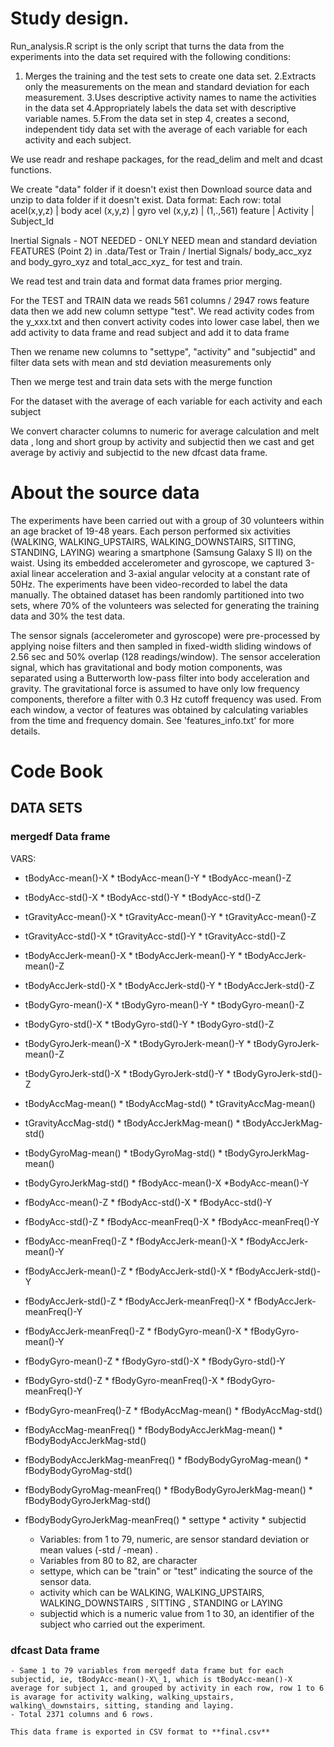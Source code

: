 
# Study design.

Run_analysis.R script is the only script that turns the data from the experiments into the data set required with the following conditions:

1. Merges the training and the test sets to create one data set.
2.Extracts only the measurements on the mean and standard deviation for each measurement.
3.Uses descriptive activity names to name the activities in the data set
4.Appropriately labels the data set with descriptive variable names.
5.From the data set in step 4, creates a second, independent tidy data set with the average of each variable for each activity and each subject.


We use readr and reshape packages, for the read_delim and melt and dcast functions.

We create "data" folder if it doesn't exist then  Download source data and unzip to data folder if it doesn't exist.
Data format:
Each row:  total acel(x,y,z) | body acel (x,y,z) | gyro vel (x,y,z) | (1,.,561) feature | Activity | Subject_Id

Inertial Signals - NOT NEEDED - ONLY NEED mean and standard deviation FEATURES (Point 2)
in .data/Test or Train / Inertial Signals/ body_acc_xyz and body_gyro_xyz and total_acc_xyz_ for test and train.

We read test and train data and format data frames prior merging.

For the TEST and TRAIN data we reads 561 columns / 2947 rows feature data
then we add new column settype "test".
We read activity codes from the y_xxx.txt and then convert activity codes into lower case label, then we add activity to data frame and read subject and add it to data frame

Then we rename new columns to "settype", "activity" and "subjectid"
and filter data sets with mean and std deviation measurements only

Then we merge test and train data sets with the merge function

For the dataset with the average of each variable for each activity and each subject

We convert  character columns to numeric for average calculation 
and  melt data , long and short group by activity and subjectid
then we cast and get average by activiy and subjectid to the new dfcast data frame.

# About the source data

The experiments have been carried out with a group of 30 volunteers within an age bracket of 19-48 years. Each person performed six activities (WALKING, WALKING\_UPSTAIRS, WALKING\_DOWNSTAIRS, SITTING, STANDING, LAYING) wearing a smartphone (Samsung Galaxy S II) on the waist. Using its embedded accelerometer and gyroscope, we captured 3-axial linear acceleration and 3-axial angular velocity at a constant rate of 50Hz. The experiments have been video-recorded to label the data manually. The obtained dataset has been randomly partitioned into two sets, where 70% of the volunteers was selected for generating the training data and 30% the test data. 

The sensor signals (accelerometer and gyroscope) were pre-processed by applying noise filters and then sampled in fixed-width sliding windows of 2.56 sec and 50% overlap (128 readings/window). The sensor acceleration signal, which has gravitational and body motion components, was separated using a Butterworth low-pass filter into body acceleration and gravity. The gravitational force is assumed to have only low frequency components, therefore a filter with 0.3 Hz cutoff frequency was used. From each window, a vector of features was obtained by calculating variables from the time and frequency domain. See 'features_info.txt' for more details. 


# Code Book

## DATA SETS

###  **mergedf** Data frame

VARS:

* tBodyAcc-mean()-X             * tBodyAcc-mean()-Y              * tBodyAcc-mean()-Z

* tBodyAcc-std()-X               * tBodyAcc-std()-Y               * tBodyAcc-std()-Z

* tGravityAcc-mean()-X            * tGravityAcc-mean()-Y            * tGravityAcc-mean()-Z

* tGravityAcc-std()-X             * tGravityAcc-std()-Y             * tGravityAcc-std()-Z

* tBodyAccJerk-mean()-X          * tBodyAccJerk-mean()-Y          * tBodyAccJerk-mean()-Z

* tBodyAccJerk-std()-X           * tBodyAccJerk-std()-Y           * tBodyAccJerk-std()-Z

* tBodyGyro-mean()-X             * tBodyGyro-mean()-Y             * tBodyGyro-mean()-Z

* tBodyGyro-std()-X              * tBodyGyro-std()-Y              * tBodyGyro-std()-Z

* tBodyGyroJerk-mean()-X         * tBodyGyroJerk-mean()-Y         * tBodyGyroJerk-mean()-Z

* tBodyGyroJerk-std()-X          * tBodyGyroJerk-std()-Y          * tBodyGyroJerk-std()-Z

* tBodyAccMag-mean()              * tBodyAccMag-std()           * tGravityAccMag-mean()

* tGravityAccMag-std()         * tBodyAccJerkMag-mean()          * tBodyAccJerkMag-std()

* tBodyGyroMag-mean()             * tBodyGyroMag-std()        * tBodyGyroJerkMag-mean()

* tBodyGyroJerkMag-std()               * fBodyAcc-mean()-X        *BodyAcc-mean()-Y

* fBodyAcc-mean()-Z                * fBodyAcc-std()-X                * fBodyAcc-std()-Y

* fBodyAcc-std()-Z           * fBodyAcc-meanFreq()-X           * fBodyAcc-meanFreq()-Y

* fBodyAcc-meanFreq()-Z           * fBodyAccJerk-mean()-X         * fBodyAccJerk-mean()-Y

* fBodyAccJerk-mean()-Z            * fBodyAccJerk-std()-X         * fBodyAccJerk-std()-Y

* fBodyAccJerk-std()-Z       * fBodyAccJerk-meanFreq()-X       * fBodyAccJerk-meanFreq()-Y

* fBodyAccJerk-meanFreq()-Z              * fBodyGyro-mean()-X      * fBodyGyro-mean()-Y

* fBodyGyro-mean()-Z               * fBodyGyro-std()-X               * fBodyGyro-std()-Y

* fBodyGyro-std()-Z          * fBodyGyro-meanFreq()-X          * fBodyGyro-meanFreq()-Y

* fBodyGyro-meanFreq()-Z              * fBodyAccMag-mean()         * fBodyAccMag-std()

* fBodyAccMag-meanFreq()      * fBodyBodyAccJerkMag-mean()    * fBodyBodyAccJerkMag-std()

* fBodyBodyAccJerkMag-meanFreq()     * fBodyBodyGyroMag-mean()    * fBodyBodyGyroMag-std()

* fBodyBodyGyroMag-meanFreq()  * fBodyBodyGyroJerkMag-mean()  * fBodyBodyGyroJerkMag-std()

* fBodyBodyGyroJerkMag-meanFreq()    * settype      * activity        * subjectid 
                       
                      
   - Variables: from 1 to 79, numeric,  are sensor standard deviation or mean values (-std / -mean) .
   - Variables from 80 to 82, are character
   	* settype, which can be "train" or "test" indicating the source of the sensor data.
   	* activity which can be WALKING, WALKING\_UPSTAIRS, WALKING\_DOWNSTAIRS , SITTING , STANDING or LAYING
   	* subjectid which is a numeric value from 1 to 30, an identifier of the subject who carried out the experiment.
    
    
###  **dfcast** Data frame
    
    - Same 1 to 79 variables from mergedf data frame but for each subjectid, ie, tBodyAcc-mean()-X\_1, which is tBodyAcc-mean()-X average for subject 1, and grouped by activity in each row, row 1 to 6 is avarage for activity walking, walking_upstairs, walking\_downstairs, sitting, standing and laying.
    - Total 2371 columns and 6 rows.
    
    This data frame is exported in CSV format to **final.csv**
    